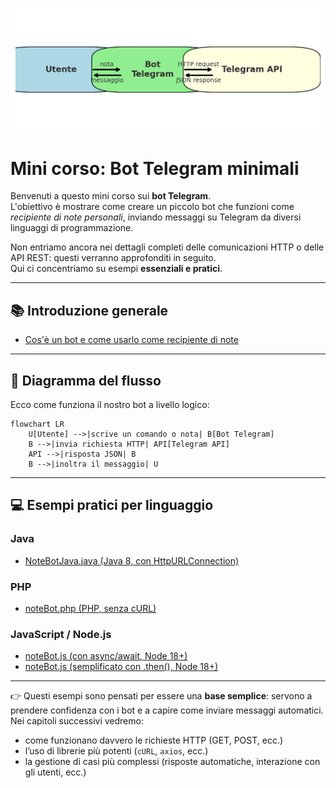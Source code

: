 ![Flusso Bot Telegram](bot_telegram_flow.png)

# Mini corso: Bot Telegram minimali

Benvenuti a questo mini corso sui **bot Telegram**.  
L'obiettivo è mostrare come creare un piccolo bot che funzioni come *recipiente di note personali*, inviando messaggi su Telegram da diversi linguaggi di programmazione.

Non entriamo ancora nei dettagli completi delle comunicazioni HTTP o delle API REST: questi verranno approfonditi in seguito.  
Qui ci concentriamo su esempi **essenziali e pratici**.

---

## 📚 Introduzione generale
- [Cos'è un bot e come usarlo come recipiente di note](bot_telegram_note.md)

---

## 🔄 Diagramma del flusso

Ecco come funziona il nostro bot a livello logico:

```mermaid
flowchart LR
    U[Utente] -->|scrive un comando o nota| B[Bot Telegram]
    B -->|invia richiesta HTTP| API[Telegram API]
    API -->|risposta JSON| B
    B -->|inoltra il messaggio| U
```

---

## 💻 Esempi pratici per linguaggio

### Java
- [NoteBotJava.java (Java 8, con HttpURLConnection)](NoteBotMin.md)

### PHP
- [noteBot.php (PHP, senza cURL)](NoteBotPHP.md)

### JavaScript / Node.js
- [noteBot.js (con async/await, Node 18+)](NoteBotJS.md)
- [noteBot.js (semplificato con .then(), Node 18+)](NoteBotJS_then.md)


---

👉 Questi esempi sono pensati per essere una **base semplice**: servono a prendere confidenza con i bot e a capire come inviare messaggi automatici.  
Nei capitoli successivi vedremo:
- come funzionano davvero le richieste HTTP (GET, POST, ecc.)
- l’uso di librerie più potenti (`cURL`, `axios`, ecc.)
- la gestione di casi più complessi (risposte automatiche, interazione con gli utenti, ecc.)
